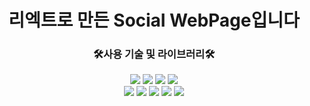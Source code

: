 <div align="center">

# 리엑트로 만든 Social WebPage입니다

### 🛠사용 기술 및 라이브러리🛠

<div>
<img src="https://img.shields.io/badge/MongoDB-47A248?style=flat-square&logo=MongoDB&logoColor=white"/>
<img src="https://img.shields.io/badge/Express-000000?style=flat-square&logo=Express&logoColor=white"/> 
<img src="https://img.shields.io/badge/React-0088CC?style=flat-square&logo=React&logoColor=white"/> 
<img src="https://img.shields.io/badge/Node.js-339933?style=flat-square&logo=Node.js&logoColor=white"/><br>
<img src="https://img.shields.io/badge/npm-CB3837?style=flat-square&logo=npm&logoColor=white"/>
<img src="https://img.shields.io/badge/Redux-764ABC?style=flat-square&logo=Redux&logoColor=white"/>
<img src="https://img.shields.io/badge/Socket.io-010101?style=flat-square&logo=Socket.io&logoColor=white"/>
<img src="https://img.shields.io/badge/Heroku-430098?style=flat-square&logo=Heroku&logoColor=white"/>
<img src="https://img.shields.io/badge/JSONWebTokens-000000?style=flat-square&logo=JSON Web Tokens&logoColor=white"/><br/> 
</div>
